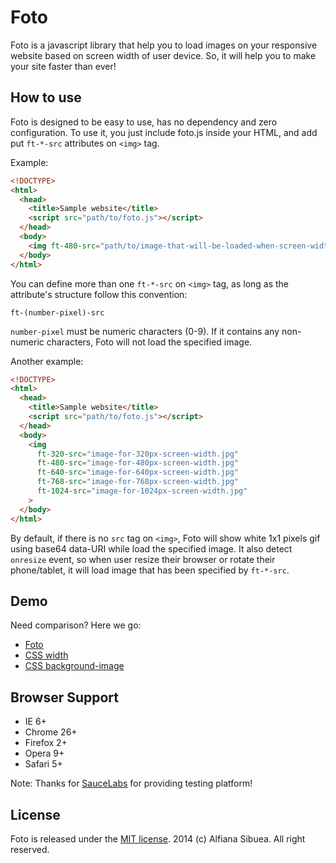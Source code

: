# Foto

Foto is a javascript library that help you to load images on your responsive website based on screen width of user device. So, it will help you to make your site faster than ever!

## How to use

Foto is designed to be easy to use, has no dependency and zero configuration. To use it, you just include foto.js inside your HTML, and add put `ft-*-src` attributes on `<img>` tag.

Example:

```html
<!DOCTYPE>
<html>
  <head>
    <title>Sample website</title>
    <script src="path/to/foto.js"></script>
  </head>
  <body>
    <img ft-480-src="path/to/image-that-will-be-loaded-when-screen-width-size-is-480px.jpg">
  </body>
</html>
```

You can define more than one `ft-*-src` on `<img>` tag, as long as the attribute's structure follow this convention: 

```
ft-(number-pixel)-src
```

`number-pixel` must be numeric characters (0-9). If it contains any non-numeric characters, Foto will not load the specified image.

Another example:

```html
<!DOCTYPE>
<html>
  <head>
    <title>Sample website</title>
    <script src="path/to/foto.js"></script>
  </head>
  <body>
    <img 
      ft-320-src="image-for-320px-screen-width.jpg"
      ft-480-src="image-for-480px-screen-width.jpg"
      ft-640-src="image-for-640px-screen-width.jpg"
      ft-768-src="image-for-768px-screen-width.jpg"
      ft-1024-src="image-for-1024px-screen-width.jpg"
    >
  </body>
</html>
```

By default, if there is no `src` tag on `<img>`, Foto will show white 1x1 pixels gif using base64 data-URI while load the specified image. It also detect `onresize` event, so when user resize their browser or rotate their phone/tablet, it will load image that has been specified by `ft-*-src`.

## Demo

Need comparison? Here we go:

- [Foto](http://fian.my.id/foto/demo/)
- [CSS width](http://fian.my.id/foto/demo/full-image.html)
- [CSS background-image](http://fian.my.id/foto/demo/background-image.html)

## Browser Support

- IE 6+
- Chrome 26+
- Firefox 2+
- Opera 9+
- Safari 5+

Note: Thanks for [SauceLabs](https://saucelabs.com/) for providing testing platform!

## License

Foto is released under the [MIT license](https://github.com/fians/foto/blob/master/LICENSE). 2014 (c) Alfiana Sibuea. All right reserved.

